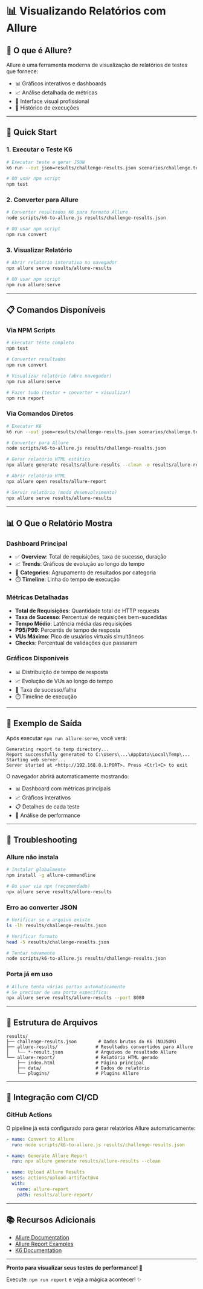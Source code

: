 # 📊 Visualizando Relatórios com Allure

## 🎯 O que é Allure?

Allure é uma ferramenta moderna de visualização de relatórios de testes que fornece:
- 📊 Gráficos interativos e dashboards
- 📈 Análise detalhada de métricas
- 🎨 Interface visual profissional
- 📁 Histórico de execuções

---

## 🚀 Quick Start

### 1. Executar o Teste K6

```bash
# Executar teste e gerar JSON
k6 run --out json=results/challenge-results.json scenarios/challenge.test.js

# OU usar npm script
npm test
```

### 2. Converter para Allure

```bash
# Converter resultados K6 para formato Allure
node scripts/k6-to-allure.js results/challenge-results.json

# OU usar npm script
npm run convert
```

### 3. Visualizar Relatório

```bash
# Abrir relatório interativo no navegador
npx allure serve results/allure-results

# OU usar npm script
npm run allure:serve
```

---

## 📋 Comandos Disponíveis

### Via NPM Scripts

```bash
# Executar teste completo
npm test

# Converter resultados
npm run convert

# Visualizar relatório (abre navegador)
npm run allure:serve

# Fazer tudo (testar + converter + visualizar)
npm run report
```

### Via Comandos Diretos

```bash
# Executar K6
k6 run --out json=results/challenge-results.json scenarios/challenge.test.js

# Converter para Allure
node scripts/k6-to-allure.js results/challenge-results.json

# Gerar relatório HTML estático
npx allure generate results/allure-results --clean -o results/allure-report

# Abrir relatório HTML
npx allure open results/allure-report

# Servir relatório (modo desenvolvimento)
npx allure serve results/allure-results
```

---

## 📊 O Que o Relatório Mostra

### Dashboard Principal
- ✅ **Overview**: Total de requisições, taxa de sucesso, duração
- 📈 **Trends**: Gráficos de evolução ao longo do tempo
- 🎯 **Categories**: Agrupamento de resultados por categoria
- ⏱️ **Timeline**: Linha do tempo de execução

### Métricas Detalhadas
- **Total de Requisições**: Quantidade total de HTTP requests
- **Taxa de Sucesso**: Percentual de requisições bem-sucedidas
- **Tempo Médio**: Latência média das requisições
- **P95/P99**: Percentis de tempo de resposta
- **VUs Máximo**: Pico de usuários virtuais simultâneos
- **Checks**: Percentual de validações que passaram

### Gráficos Disponíveis
- 📊 Distribuição de tempo de resposta
- 📈 Evolução de VUs ao longo do tempo
- 🎯 Taxa de sucesso/falha
- ⏱️ Timeline de execução

---

## 🎨 Exemplo de Saída

Após executar `npm run allure:serve`, você verá:

```
Generating report to temp directory...
Report successfully generated to C:\Users\...\AppData\Local\Temp\...
Starting web server...
Server started at <http://192.168.0.1:PORT>. Press <Ctrl+C> to exit
```

O navegador abrirá automaticamente mostrando:
- 📊 Dashboard com métricas principais
- 📈 Gráficos interativos
- 📋 Detalhes de cada teste
- 🎯 Análise de performance

---

## 🔧 Troubleshooting

### Allure não instala

```bash
# Instalar globalmente
npm install -g allure-commandline

# Ou usar via npx (recomendado)
npx allure serve results/allure-results
```

### Erro ao converter JSON

```bash
# Verificar se o arquivo existe
ls -lh results/challenge-results.json

# Verificar formato
head -5 results/challenge-results.json

# Tentar novamente
node scripts/k6-to-allure.js results/challenge-results.json
```

### Porta já em uso

```bash
# Allure tenta várias portas automaticamente
# Se precisar de uma porta específica:
npx allure serve results/allure-results --port 8080
```

---

## 📁 Estrutura de Arquivos

```
results/
├── challenge-results.json        # Dados brutos do K6 (NDJSON)
├── allure-results/              # Resultados convertidos para Allure
│   └── *-result.json            # Arquivos de resultado Allure
└── allure-report/               # Relatório HTML gerado
    ├── index.html               # Página principal
    ├── data/                    # Dados do relatório
    └── plugins/                 # Plugins Allure
```

---

## 🎯 Integração com CI/CD

### GitHub Actions

O pipeline já está configurado para gerar relatórios Allure automaticamente:

```yaml
- name: Convert to Allure
  run: node scripts/k6-to-allure.js results/challenge-results.json

- name: Generate Allure Report
  run: npx allure generate results/allure-results --clean

- name: Upload Allure Results
  uses: actions/upload-artifact@v4
  with:
    name: allure-report
    path: results/allure-report/
```

---

## 📚 Recursos Adicionais

- [Allure Documentation](https://docs.qameta.io/allure/)
- [Allure Report Examples](https://demo.qameta.io/allure/)
- [K6 Documentation](https://k6.io/docs/)

---

**Pronto para visualizar seus testes de performance! 🚀**

Execute: `npm run report` e veja a mágica acontecer! ✨
